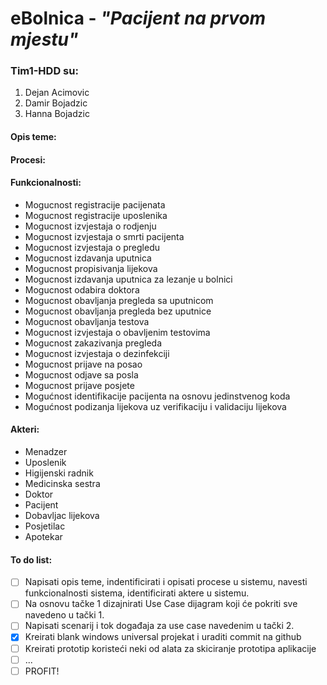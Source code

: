 # eBolnica - *"Pacijent na prvom mjestu"*

### Tim1-HDD su:

  1. Dejan Acimovic
  2. Damir Bojadzic
  3. Hanna Bojadzic
  
#### Opis teme:


#### Procesi:


#### Funkcionalnosti:
  * Mogucnost registracije pacijenata
  * Mogucnost registracije uposlenika
  * Mogucnost izvjestaja o rodjenju
  * Mogucnost izvjestaja o smrti pacijenta
  * Mogucnost izvjestaja o pregledu
  * Mogucnost izdavanja uputnica
  * Mogucnost propisivanja lijekova
  * Mogucnost izdavanja uputnica za lezanje u bolnici
  * Mogucnost odabira doktora
  * Mogucnost obavljanja pregleda sa uputnicom
  * Mogucnost obavljanja pregleda bez uputnice
  * Mogucnost obavljanja testova
  * Mogucnost izvjestaja o obavljenim testovima
  * Mogucnost zakazivanja pregleda
  * Mogucnost izvjestaja o dezinfekciji
  * Mogucnost prijave na posao
  * Mogucnost odjave sa posla
  * Mogucnost prijave posjete
  * Mogućnost identifikacije pacijenta na osnovu jedinstvenog koda
  * Mogućnost podizanja lijekova uz verifikaciju i validaciju lijekova


#### Akteri:

  * Menadzer
  * Uposlenik
  * Higijenski radnik
  * Medicinska sestra
  * Doktor
  * Pacijent
  * Dobavljac lijekova
  * Posjetilac
  * Apotekar
  
  

#### To do list:
- [ ] Napisati opis teme, indentificirati i opisati procese u sistemu, navesti funkcionalnosti sistema, identificirati aktere u sistemu.
- [ ] Na osnovu tačke 1 dizajnirati Use Case dijagram koji će pokriti sve navedeno u tački 1.
- [ ] Napisati scenarij i tok događaja za use case navedenim u tački 2.
- [X] Kreirati blank windows universal projekat i uraditi commit na github
- [ ] Kreirati prototip koristeći neki od alata za skiciranje prototipa aplikacije
- [ ] ...
- [ ] PROFIT!
